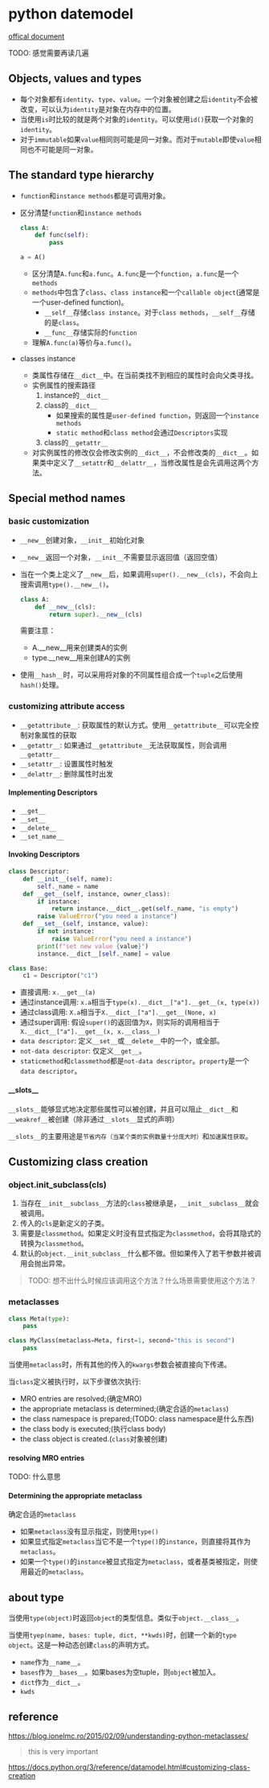 # python datemodel

[offical document](https://docs.python.org/3/reference/datamodel.html)

TODO: 感觉需要再读几遍

## Objects, values and types
- 每个对象都有`identity`、`type`、`value`。一个对象被创建之后`identity`不会被改变，可以认为`identity`是对象在内存中的位置。
- 当使用`is`时比较的就是两个对象的`identity`。可以使用`id()`获取一个对象的`identity`。
- 对于`immutable`如果`value`相同则可能是同一对象。而对于`mutable`即使`value`相同也不可能是同一对象。

## The standard type hierarchy

- `function`和`instance methods`都是可调用对象。
- 区分清楚`function`和`instance methods`

	```py
	class A:
		def func(self):
			pass

	a = A()
	```
	- 区分清楚`A.func`和`a.func`。`A.func`是一个`function`，`a.func`是一个`methods`
	- `methods`中包含了`class`、`class instance`和一个`callable object`(通常是一个user-defined function)。
		- `__self__`存储`class instance`。对于`class methods`，`__self__`存储的是`class`。
		- `__func__`存储实际的`function`
	- 理解`A.func(a)`等价与`a.func()`。
- classes instance
	- 类属性存储在`__dict__`中。在当前类找不到相应的属性时会向父类寻找。
	- 实例属性的搜索路径
		1. instance的`__dict__`
		2. class的`__dict__`
			- 如果搜索的属性是`user-defined function`，则返回一个`instance methods`
			- `static method`和`class method`会通过`Descriptors`实现
		3. class的`__getattr__`
	- 对实例属性的修改仅会修改实例的`__dict__`，不会修改类的`__dict__`。如果类中定义了`__setattr`和`__delattr__`，当修改属性是会先调用这两个方法。

## Special method names

### basic customization
- `__new__`创建对象，`__init__`初始化对象
- `__new__`返回一个对象，`__init__`不需要显示返回值（返回空值）
- 当在一个类上定义了`__new__`后，如果调用`super().__new__(cls)`，不会向上搜索调用`type().__new__()`。

	```py
	class A:
		def __new__(cls):
			return super).__new__(cls)
	```

	需要注意：
	- A.__new__用来创建类A的实例
	- type.__new__用来创建A的实例

- 使用`__hash__`时，可以采用将对象的不同属性组合成一个`tuple`之后使用`hash()`处理。

### customizing attribute access

- `__getattribute__`: 获取属性的默认方式。使用`__getattribute__`可以完全控制对象属性的获取
- `__getattr__`: 如果通过`__getattribute__`无法获取属性，则会调用`__getattr__`
- `__setattr__`: 设置属性时触发
- `__delattr__`: 删除属性时出发

#### Implementing Descriptors

- `__get__`
- `__set__`
- `__delete__`
- `__set_name__`

#### Invoking Descriptors

```py
class Descriptor:
    def __init__(self, name):
        self._name = name
    def __get__(self, instance, owner_class):
        if instance:
            return instance.__dict__.get(self._name, "is empty")
        raise ValueError("you need a instance")
    def __set__(self, instance, value):
        if not instance:
            raise ValueError("you need a instance")
        print(f"set new value {value}")
        instance.__dict__[self._name] = value

class Base:
    c1 = Descriptor("c1")
```

- 直接调用: `x.__get__(a)`
- 通过instance调用: `x.a`相当于`type(x).__dict__["a"].__get__(x, type(x))`
- 通过class调用: `X.a`相当于`X.__dict__["a"].__get__(None, x)`
- 通过super调用: 假设`super()`的返回值为`X`，则实际的调用相当于`X.__dict__["a"].__get__(x, x.__class__)`
- `data descriptor`: 定义`__set__`或`__delete__`中的一个，或全部。
- `not-data descriptor`: 仅定义`__get__`。
- `staticmethod`和`classmethod`都是`not-data descriptor`。`property`是一个`data descriptor`。

#### \_\_slots__
`__slots__`能够显式地决定那些属性可以被创建，并且可以阻止`__dict__`和`__weakref__`被创建（除非通过`__slots__`显式的声明）

`__slots__`的主要用途是`节省内存（当某个类的实例数量十分庞大时）`和`加速属性获取`。


## Customizing class creation

### object.__init_subclass__(cls)

1. 当存在`__init__subclass__`方法的`class`被继承是，`__init__subclass__`就会被调用。
2. 传入的`cls`是新定义的子类。
3. 需要是`classmethod`。如果定义时没有显式指定为`classmethod`，会将其隐式的转换为`classmethod`。
4. 默认的`object.__init_subclass__`什么都不做。但如果传入了若干参数并被调用会抛出异常。

> TODO: 想不出什么时候应该调用这个方法？什么场景需要使用这个方法？

### metaclasses

```py
class Meta(type):
	pass

class MyClass(metaclass=Meta, first=1, second="this is second")
	pass
```

当使用`metaclass`时，所有其他的传入的`kwargs`参数会被直接向下传递。

当`class`定义被执行时，以下步骤依次执行:
- MRO entries are resolved;(确定MRO)
- the appropriate metaclass is determined;(确定合适的`metaclass`)
- the class namespace is prepared;(TODO: class namespace是什么东西)
- the class body is executed;(执行class body)
- the class object is created.(`class`对象被创建)

#### resolving MRO entries

TODO: 什么意思

#### Determining the appropriate metaclass
确定合适的`metaclass`
- 如果`metaclass`没有显示指定，则使用`type()`
- 如果显式指定`metaclass`当它不是一个`type()`的`instance`，则直接将其作为`metaclass`。
- 如果一个`type()`的`instance`被显式指定为`metaclass`，或者基类被指定，则使用最近的`metaclass`。


## about type

当使用`type(object)`时返回`object`的类型信息。类似于`object.__class__`。

当使用`tyep(name, bases: tuple, dict, **kwds)`时，创建一个新的`type object`。这是一种动态创建`class`的声明方式。
- `name`作为`__name__`。
- `bases`作为`__bases__`。如果bases为空tuple，则`object`被加入。
- `dict`作为`__dict__`。
- `kwds`

## reference

https://blog.ionelmc.ro/2015/02/09/understanding-python-metaclasses/
> this is very important

https://docs.python.org/3/reference/datamodel.html#customizing-class-creation
